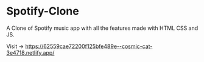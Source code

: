 # Spotify-Clone
A Clone of Spotify music app with all the features made with HTML CSS and JS.

Visit -> https://62559cae72200f125bfe489e--cosmic-cat-3e4718.netlify.app/
